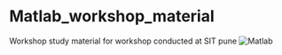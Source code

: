 # Matlab_workshop_material
Workshop study material for workshop conducted at SIT pune
![Matlab](https://149695847.v2.pressablecdn.com/wp-content/uploads/2019/01/matlab-tutorials-feature_1290x688_ms-940x501-1.jpg)
